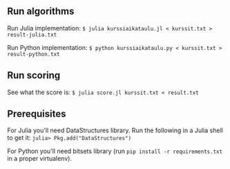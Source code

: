 Run algorithms
--------------

Run Julia implementation:
`$ julia kurssiaikataulu.jl < kurssit.txt > result-julia.txt`

Run Python implementation:
`$ python kurssiaikataulu.py < kurssit.txt > result-python.txt`

Run scoring
-----------

See what the score is:
`$ julia score.jl kurssit.txt < result.txt`


Prerequisites
-------------

For Julia you'll need DataStructures library. Run the following in a Julia
shell to get it: `julia> Pkg.add("DataStructures")`

For Python you'll need bitsets library (run `pip install -r requirements.txt`
in a proper virtualenv).
